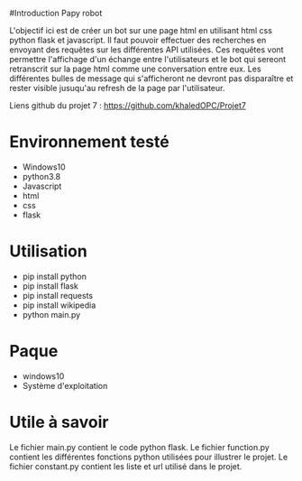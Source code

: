 #Introduction Papy robot

L'objectif ici est de créer un bot sur une page html en utilisant html css python flask et javascript.
Il faut pouvoir effectuer des recherches en envoyant des requêtes sur les différentes API utilisées.
Ces requêtes vont permettre l'affichage d'un échange entre l'utilisateurs et le bot qui sereont retranscrit sur la page html comme
une conversation entre eux.
Les différentes bulles de message qui s'afficheront ne devront pas disparaître et rester visible jusuqu'au refresh de la page par 
l'utilisateur.

Liens github du projet 7 : https://github.com/khaledOPC/Projet7

# Environnement testé

- Windows10
- python3.8
- Javascript
- html
- css 
- flask


# Utilisation

- pip install python
- pip install flask
- pip install requests
- pip install wikipedia
- python main.py



# Paque

- windows10
- Système d'exploitation

# Utile à savoir

Le fichier main.py contient le code python flask.
Le fichier function.py contient les différentes fonctions python utilisées pour illustrer le projet.
Le fichier constant.py contient les liste et url utilisé dans le projet.